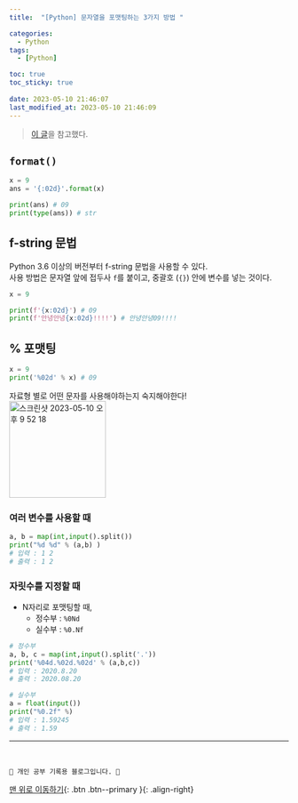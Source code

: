 ```yaml
---
title:  "[Python] 문자열을 포맷팅하는 3가지 방법 "

categories:
  - Python
tags:
  - [Python]

toc: true
toc_sticky: true
 
date: 2023-05-10 21:46:07
last_modified_at: 2023-05-10 21:46:09
---
```


> [이 글](https://hyjykelly.tistory.com/65)을 참고했다.


## `format()`
```py
x = 9
ans = '{:02d}'.format(x)

print(ans) # 09
print(type(ans)) # str
```


## f-string 문법
Python 3.6 이상의 버전부터 f-string 문법을 사용할 수 있다. <br>
사용 방법은 문자열 앞에 접두사 `f`를 붙이고, 중괄호 (`{}`) 안에 변수를 넣는 것이다. 
```py
x = 9

print(f'{x:02d}') # 09
print(f'안녕안녕{x:02d}!!!!') # 안녕안녕09!!!!
```


## % 포맷팅
```py
x = 9
print('%02d' % x) # 09
```

자료형 별로 어떤 문자를 사용해야하는지 숙지해야한다!<br>
<img width="174" alt="스크린샷 2023-05-10 오후 9 52 18" src="https://github.com/minju412/jenkins-test/assets/59405576/bf7fb6a2-a137-4247-80e4-4dd06e85df34">


### 여러 변수를 사용할 때
```py
a, b = map(int,input().split())
print("%d %d" % (a,b) ) 
# 입력 : 1 2
# 출력 : 1 2
```


### 자릿수를 지정할 때
- N자리로 포맷팅할 때,
  - 정수부 : `%0Nd`
  - 실수부 : `%0.Nf`

```py
# 정수부
a, b, c = map(int,input().split('.'))
print('%04d.%02d.%02d' % (a,b,c))
# 입력 : 2020.8.20
# 출력 : 2020.08.20
```
```py
# 실수부
a = float(input())
print("%0.2f" %)
# 입력 : 1.59245
# 출력 : 1.59
```




***
<br>

    💛 개인 공부 기록용 블로그입니다. 👻

[맨 위로 이동하기](#){: .btn .btn--primary }{: .align-right}